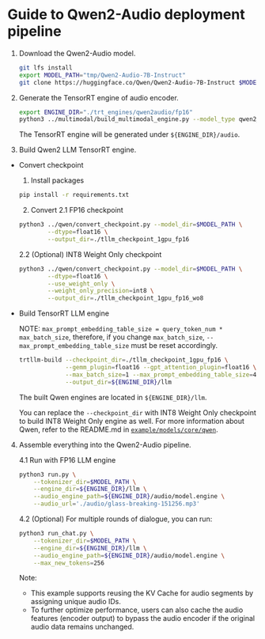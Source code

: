 # Guide to Qwen2-Audio deployment pipeline
1. Download the Qwen2-Audio model.
    ```bash
    git lfs install
    export MODEL_PATH="tmp/Qwen2-Audio-7B-Instruct"
    git clone https://huggingface.co/Qwen/Qwen2-Audio-7B-Instruct $MODEL_PATH
    ```
2. Generate the TensorRT engine of audio encoder.
    ```bash
    export ENGINE_DIR="./trt_engines/qwen2audio/fp16"
    python3 ../multimodal/build_multimodal_engine.py --model_type qwen2_audio --model_path $MODEL_PATH --max_batch_size 32 --output_dir ${ENGINE_DIR}/audio
    ```

    The TensorRT engine will be generated under `${ENGINE_DIR}/audio`.

3. Build Qwen2 LLM TensorRT engine.
- Convert checkpoint
    1. Install packages
    ```bash
    pip install -r requirements.txt
    ```
    2. Convert
    2.1 FP16 checkpoint
    ```bash
    python3 ../qwen/convert_checkpoint.py --model_dir=$MODEL_PATH \
            --dtype=float16 \
            --output_dir=./tllm_checkpoint_1gpu_fp16
    ```
    2.2 (Optional) INT8 Weight Only checkpoint
    ```bash
    python3 ../qwen/convert_checkpoint.py --model_dir=$MODEL_PATH \
            --dtype=float16 \
            --use_weight_only \
            --weight_only_precision=int8 \
            --output_dir=./tllm_checkpoint_1gpu_fp16_wo8
    ```

- Build TensorRT LLM engine

    NOTE: `max_prompt_embedding_table_size = query_token_num * max_batch_size`, therefore, if you change `max_batch_size`, `--max_prompt_embedding_table_size` must be reset accordingly.
    ```bash
    trtllm-build --checkpoint_dir=./tllm_checkpoint_1gpu_fp16 \
                 --gemm_plugin=float16 --gpt_attention_plugin=float16 \
                 --max_batch_size=1 --max_prompt_embedding_table_size=4096 \
                 --output_dir=${ENGINE_DIR}/llm
    ```
    The built Qwen engines are located in `${ENGINE_DIR}/llm`.

    You can replace the `--checkpoint_dir` with INT8 Weight Only checkpoint to build INT8 Weight Only engine as well.
    For more information about Qwen, refer to the README.md in [`example/models/core/qwen`](../qwen).

4. Assemble everything into the Qwen2-Audio pipeline.

    4.1 Run with FP16 LLM engine
    ```bash
    python3 run.py \
        --tokenizer_dir=$MODEL_PATH \
        --engine_dir=${ENGINE_DIR}/llm \
        --audio_engine_path=${ENGINE_DIR}/audio/model.engine \
        --audio_url='./audio/glass-breaking-151256.mp3'
    ```
    4.2 (Optional) For multiple rounds of dialogue, you can run:
    ```bash
    python3 run_chat.py \
        --tokenizer_dir=$MODEL_PATH \
        --engine_dir=${ENGINE_DIR}/llm \
        --audio_engine_path=${ENGINE_DIR}/audio/model.engine \
        --max_new_tokens=256
    ```

    Note:
    - This example supports reusing the KV Cache for audio segments by assigning unique audio IDs.
    - To further optimize performance, users can also cache the audio features (encoder output) to bypass the audio encoder if the original audio data remains unchanged.
